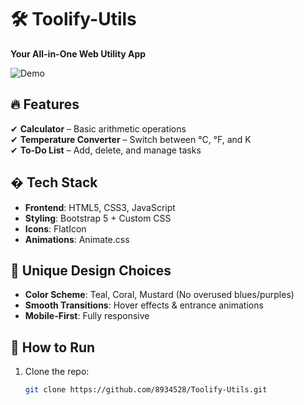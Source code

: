 # 🛠️ Toolify-Utils  

**Your All-in-One Web Utility App**  

![Demo](assets/demo.gif)  

## 🔥 Features  
✔ **Calculator** – Basic arithmetic operations  
✔ **Temperature Converter** – Switch between °C, °F, and K  
✔ **To-Do List** – Add, delete, and manage tasks  

## � Tech Stack  
- **Frontend**: HTML5, CSS3, JavaScript  
- **Styling**: Bootstrap 5 + Custom CSS  
- **Icons**: FlatIcon  
- **Animations**: Animate.css  

## 🎨 Unique Design Choices  
- **Color Scheme**: Teal, Coral, Mustard (No overused blues/purples)  
- **Smooth Transitions**: Hover effects & entrance animations  
- **Mobile-First**: Fully responsive  

## 🚀 How to Run  
1. Clone the repo:  
   ```bash
   git clone https://github.com/8934528/Toolify-Utils.git

  
